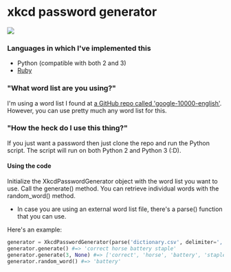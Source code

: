 # xkcd password generator
![](http://imgs.xkcd.com/comics/password_strength.png)
### Languages in which I've implemented this
* Python (compatible with both 2 and 3)
* [Ruby](https://github.com/kbrgl/xkcd-password-rb)

### "What word list are you using?"
I'm using a word list I found at [a GitHub repo called 'google-10000-english'](https://github.com/first20hours/google-10000-english). However, you can use pretty much any word list for this.

### "How the heck do I use this thing?"
If you just want a password then just clone the repo and run the Python script. The script will run on both Python 2 and Python 3 (:D).

#### Using the code
Initialize the XkcdPasswordGenerator object with the word list you want to use. Call the generate() method. You can retrieve individual words with the random_word() method.
* In case you are using an external word list file, there's a parse() function that you can use.

Here's an example:
```python
generator = XkcdPasswordGenerator(parse('dictionary.csv', delimiter=',')) # you can omit the delimiter because it is ',' by default, but I've included it here for clarity
generator.generate() #=> 'correct horse battery staple'
generator.generate(3, None) #=> ['correct', 'horse', 'battery', 'staple']
generator.random_word() #=> 'battery'
```

